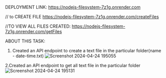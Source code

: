 DEPLOYMENT LINK:
https://nodejs-filesystem-7z1g.onrender.com

// to CREATE FILE
https://nodejs-filesystem-7z1g.onrender.com/createFiles

//TO VIEW ALL FILES CREATED: 
https://nodejs-filesystem-7z1g.onrender.com/getFiles


ABOUT THIS TASK:

1. Created an API endpoint to create a text file in the particular folder(name - date-time.txt)
![Screenshot 2024-04-24 195055](https://github.com/deepa0101/nodejs-fileSystem/assets/66421923/d6165368-ca33-459a-af2f-4ec0a983cb7f)

2.Created an API endpoint to get all text file in the particular folder
![Screenshot 2024-04-24 195131](https://github.com/deepa0101/nodejs-fileSystem/assets/66421923/e3c195d1-90bb-49a5-871d-d85249310581)


